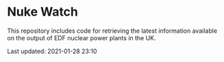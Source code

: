 # Nuke Watch

This repository includes code for retrieving the latest information available on the output of EDF nuclear power plants in the UK.

Last updated: 2021-01-28 23:10